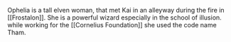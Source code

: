 Ophelia is a tall elven woman, that met Kai in an alleyway during the fire in [[Frostalon]]. She is a powerful wizard especially in the school of illusion. while working for the [[Cornelius Foundation]] she used the code name Tham.